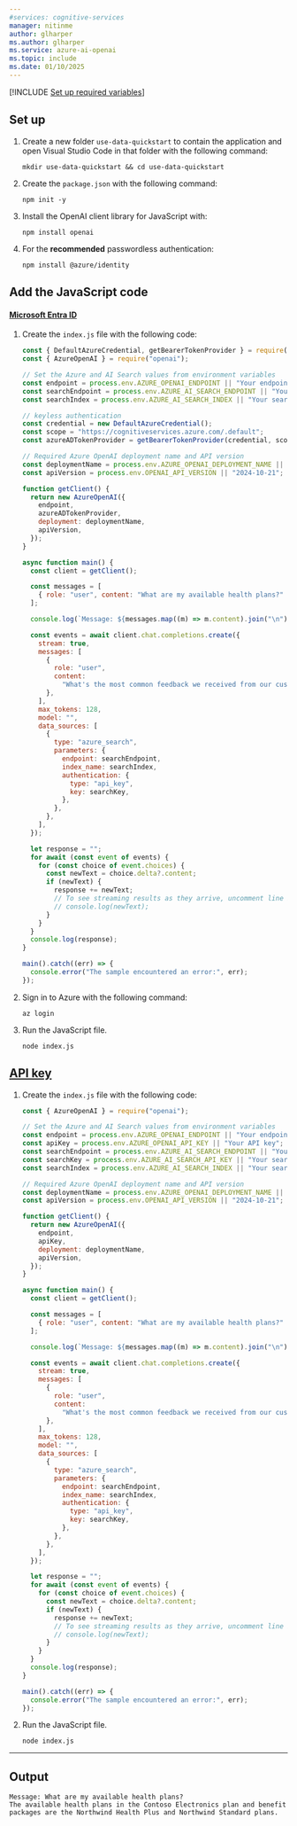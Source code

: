 ```yaml
---
#services: cognitive-services
manager: nitinme
author: glharper
ms.author: glharper
ms.service: azure-ai-openai
ms.topic: include
ms.date: 01/10/2025
---
```


[!INCLUDE [Set up required variables](./use-your-data-common-variables.md)]

## Set up
 
1. Create a new folder `use-data-quickstart` to contain the application and open Visual Studio Code in that folder with the following command:

    ```shell
    mkdir use-data-quickstart && cd use-data-quickstart
    ```
    
1. Create the `package.json` with the following command:

    ```shell
    npm init -y
    ```   

1. Install the OpenAI client library for JavaScript with:

    ```console
    npm install openai
    ```

1. For the **recommended** passwordless authentication:

    ```console
    npm install @azure/identity
    ```

## Add the JavaScript code

#### [Microsoft Entra ID](#tab/keyless)

1. Create the `index.js` file with the following code: 
    
    ```javascript
    const { DefaultAzureCredential, getBearerTokenProvider } = require("@azure/identity");
    const { AzureOpenAI } = require("openai");
    
    // Set the Azure and AI Search values from environment variables
    const endpoint = process.env.AZURE_OPENAI_ENDPOINT || "Your endpoint";
    const searchEndpoint = process.env.AZURE_AI_SEARCH_ENDPOINT || "Your search endpoint";
    const searchIndex = process.env.AZURE_AI_SEARCH_INDEX || "Your search index";

    // keyless authentication    
    const credential = new DefaultAzureCredential();
    const scope = "https://cognitiveservices.azure.com/.default";
    const azureADTokenProvider = getBearerTokenProvider(credential, scope);

    // Required Azure OpenAI deployment name and API version
    const deploymentName = process.env.AZURE_OPENAI_DEPLOYMENT_NAME || "gpt-4";
    const apiVersion = process.env.OPENAI_API_VERSION || "2024-10-21";
    
    function getClient() {
      return new AzureOpenAI({
        endpoint,
        azureADTokenProvider,
        deployment: deploymentName,
        apiVersion,
      });
    }
    
    async function main() {
      const client = getClient();
    
      const messages = [
        { role: "user", content: "What are my available health plans?" },
      ];
    
      console.log(`Message: ${messages.map((m) => m.content).join("\n")}`);
    
      const events = await client.chat.completions.create({
        stream: true,
        messages: [
          {
            role: "user",
            content:
              "What's the most common feedback we received from our customers about the product?",
          },
        ],
        max_tokens: 128,
        model: "",
        data_sources: [
          {
            type: "azure_search",
            parameters: {
              endpoint: searchEndpoint,
              index_name: searchIndex,
              authentication: {
                type: "api_key",
                key: searchKey,
              },
            },
          },
        ],
      });
    
      let response = "";
      for await (const event of events) {
        for (const choice of event.choices) {
          const newText = choice.delta?.content;
          if (newText) {
            response += newText;
            // To see streaming results as they arrive, uncomment line below
            // console.log(newText);
          }
        }
      }
      console.log(response);
    }
    
    main().catch((err) => {
      console.error("The sample encountered an error:", err);
    });
    ```

1. Sign in to Azure with the following command:

    ```shell
    az login
    ```

1. Run the JavaScript file.

    ```shell
    node index.js
    ```

## [API key](#tab/api-key)

1. Create the `index.js` file with the following code: 
    
    ```javascript
    const { AzureOpenAI } = require("openai");
    
    // Set the Azure and AI Search values from environment variables
    const endpoint = process.env.AZURE_OPENAI_ENDPOINT || "Your endpoint";
    const apiKey = process.env.AZURE_OPENAI_API_KEY || "Your API key";
    const searchEndpoint = process.env.AZURE_AI_SEARCH_ENDPOINT || "Your search endpoint";
    const searchKey = process.env.AZURE_AI_SEARCH_API_KEY || "Your search key";
    const searchIndex = process.env.AZURE_AI_SEARCH_INDEX || "Your search index";
    
    // Required Azure OpenAI deployment name and API version
    const deploymentName = process.env.AZURE_OPENAI_DEPLOYMENT_NAME || "gpt-4";
    const apiVersion = process.env.OPENAI_API_VERSION || "2024-10-21";
    
    function getClient() {
      return new AzureOpenAI({
        endpoint,
        apiKey,
        deployment: deploymentName,
        apiVersion,
      });
    }
    
    async function main() {
      const client = getClient();
    
      const messages = [
        { role: "user", content: "What are my available health plans?" },
      ];
    
      console.log(`Message: ${messages.map((m) => m.content).join("\n")}`);
    
      const events = await client.chat.completions.create({
        stream: true,
        messages: [
          {
            role: "user",
            content:
              "What's the most common feedback we received from our customers about the product?",
          },
        ],
        max_tokens: 128,
        model: "",
        data_sources: [
          {
            type: "azure_search",
            parameters: {
              endpoint: searchEndpoint,
              index_name: searchIndex,
              authentication: {
                type: "api_key",
                key: searchKey,
              },
            },
          },
        ],
      });
    
      let response = "";
      for await (const event of events) {
        for (const choice of event.choices) {
          const newText = choice.delta?.content;
          if (newText) {
            response += newText;
            // To see streaming results as they arrive, uncomment line below
            // console.log(newText);
          }
        }
      }
      console.log(response);
    }
    
    main().catch((err) => {
      console.error("The sample encountered an error:", err);
    });
    ```

1. Run the JavaScript file.

    ```shell
    node index.js
    ```

---


## Output

```output
Message: What are my available health plans?
The available health plans in the Contoso Electronics plan and benefit packages are the Northwind Health Plus and Northwind Standard plans.

```

